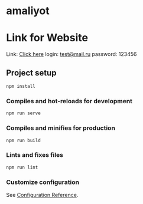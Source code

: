 # amaliyot
# Link for Website

Link:
[Click here](https://web21-15-amaliyot.web.app/)
login: test@mail.ru
password: 123456

## Project setup
```
npm install
```

### Compiles and hot-reloads for development
```
npm run serve
```

### Compiles and minifies for production
```
npm run build
```

### Lints and fixes files
```
npm run lint
```

### Customize configuration
See [Configuration Reference](https://cli.vuejs.org/config/).
